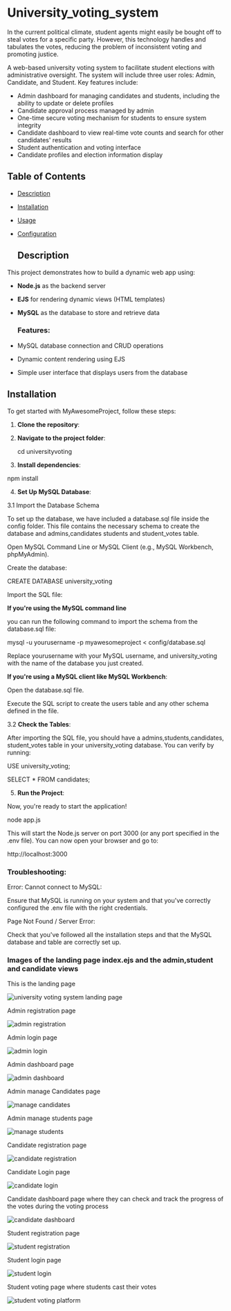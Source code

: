 # University_voting_system

In the current political climate, student agents might easily be bought off to steal votes for a specific party. However, this technology handles and tabulates the votes, reducing the problem of inconsistent voting and promoting justice.

A web-based university voting system to facilitate student elections with administrative oversight. The system will include three user roles: Admin, Candidate, and Student. Key features include:

- Admin dashboard for managing candidates and students, including the ability to update or delete profiles
- Candidate approval process managed by admin
- One-time secure voting mechanism for students to ensure system integrity
- Candidate dashboard to view real-time vote counts and search for other candidates' results
- Student authentication and voting interface
- Candidate profiles and election information display

## Table of Contents

- [Description](#description)
- [Installation](#installation)
- [Usage](#usage)
- [Configuration](#configuration)

  ## Description

This project demonstrates how to build a dynamic web app using:

- **Node.js** as the backend server
- **EJS** for rendering dynamic views (HTML templates)
- **MySQL** as the database to store and retrieve data

  ### Features:
- MySQL database connection and CRUD operations
- Dynamic content rendering using EJS
- Simple user interface that displays users from the database

 ## Installation

To get started with MyAwesomeProject, follow these steps:

1. **Clone the repository**:

   
2. **Navigate to the project folder**:
   
   cd universityvoting

3. **Install dependencies**:

npm install

4. **Set Up MySQL Database**:

3.1 Import the Database Schema

To set up the database, we have included a database.sql file inside the config folder. This file contains the necessary schema to create the database and admins,candidates  students and student_votes table.

Open MySQL Command Line or MySQL Client (e.g., MySQL Workbench, phpMyAdmin).

Create the database:

CREATE DATABASE university_voting

Import the SQL file:

**If you're using the MySQL command line**

you can run the following command to import the schema from the database.sql file:


mysql -u yourusername -p myawesomeproject < config/database.sql


Replace yourusername with your MySQL username, and university_voting with the name of the database you just created.

**If you're using a MySQL client like MySQL Workbench**:

Open the database.sql file.

Execute the SQL script to create the users table and any other schema defined in the file.

3.2 **Check the  Tables**:

After importing the SQL file, you should have a admins,students,candidates, student_votes table in your university_voting database. You can verify by running:


USE university_voting;

SELECT * FROM candidates;

5. **Run the Project**:

Now, you're ready to start the application!

node app.js

This will start the Node.js server on port 3000 (or any port specified in the .env file). You can now open your browser and go to:

http://localhost:3000

### Troubleshooting:

Error: Cannot connect to MySQL:

Ensure that MySQL is running on your system and that you've correctly configured the .env file with the right credentials.

Page Not Found / Server Error:

Check that you've followed all the installation steps and that the MySQL database and table are correctly set up.


### Images of the landing page index.ejs and the admin,student and candidate views 

This is the landing page

![university voting system landing page](https://github.com/user-attachments/assets/e323a605-e9a8-4527-82b4-12b970e85647)


Admin registration page

![admin registration](https://github.com/user-attachments/assets/0bf2bc1b-7680-43ee-8180-bdb5abb87c25)


Admin login page

![admin login](https://github.com/user-attachments/assets/661bcbd2-53a9-43cf-916c-46408c55f630)

Admin dashboard page

![admin dashboard](https://github.com/user-attachments/assets/4f33befc-6af1-431a-9730-7958158b86bd)


Admin manage Candidates page

![manage candidates](https://github.com/user-attachments/assets/ba4a6319-d202-4af8-9c7c-6f283dd00e8c)


Admin manage students page

![manage students](https://github.com/user-attachments/assets/343da819-907e-4175-beb1-c926d493e653)


Candidate registration page

![candidate registration](https://github.com/user-attachments/assets/88af378b-3e25-448e-b25a-6e340681104b)


Candidate Login page

![candidate login](https://github.com/user-attachments/assets/4e22da66-e8a4-4216-a79e-40a1a5b0bc68)


Candidate dashboard page where they can check and track the progress of the votes during the voting process

![candidate dashboard](https://github.com/user-attachments/assets/265d7996-5e8b-4c18-b76d-4ef484a6ad1e)


Student registration page

![student registration](https://github.com/user-attachments/assets/4df62afb-e575-42eb-9661-2297b6123142)


Student login page

![student login](https://github.com/user-attachments/assets/d2e83f89-003d-4e52-b0a7-390478ab6552)


Student voting page where students cast their votes 

![student voting platform](https://github.com/user-attachments/assets/f2d14f33-2f23-4528-b9c6-8a255a569adf)
